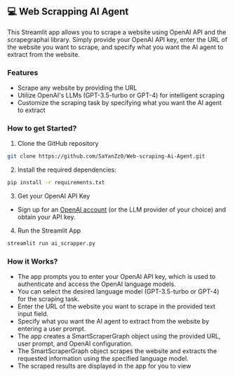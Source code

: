 ## 💻 Web Scrapping AI Agent
This Streamlit app allows you to scrape a website using OpenAI API and the scrapegraphai library. Simply provide your OpenAI API key, enter the URL of the website you want to scrape, and specify what you want the AI agent to extract from the website.

### Features
- Scrape any website by providing the URL
- Utilize OpenAI's LLMs (GPT-3.5-turbo or GPT-4) for intelligent scraping
- Customize the scraping task by specifying what you want the AI agent to extract

### How to get Started?

1. Clone the GitHub repository

```bash
git clone https://github.com/SaYanZz0/Web-scraping-Ai-Agent.git
```
2. Install the required dependencies:

```bash
pip install -r requirements.txt
```
3. Get your OpenAI API Key

- Sign up for an [OpenAI account](https://platform.openai.com/) (or the LLM provider of your choice) and obtain your API key.

4. Run the Streamlit App
```bash
streamlit run ai_scrapper.py
```

### How it Works?

- The app prompts you to enter your OpenAI API key, which is used to authenticate and access the OpenAI language models.
- You can select the desired language model (GPT-3.5-turbo or GPT-4) for the scraping task.
- Enter the URL of the website you want to scrape in the provided text input field.
- Specify what you want the AI agent to extract from the website by entering a user prompt.
- The app creates a SmartScraperGraph object using the provided URL, user prompt, and OpenAI configuration.
- The SmartScraperGraph object scrapes the website and extracts the requested information using the specified language model.
- The scraped results are displayed in the app for you to view
